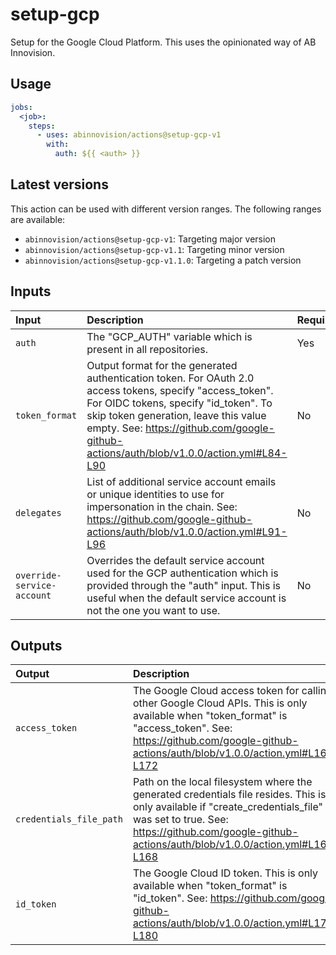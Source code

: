 # setup-gcp

Setup for the Google Cloud Platform. This uses the opinionated way of AB Innovision.

## Usage

[//]: # "x-release-please-start-major"

```yaml
jobs:
  <job>:
    steps:
      - uses: abinnovision/actions@setup-gcp-v1
        with:
          auth: ${{ <auth> }}
```

[//]: # "x-release-please-end"

## Latest versions

This action can be used with different version ranges. The following ranges are available:

- `abinnovision/actions@setup-gcp-v1`: Targeting major version <!-- x-release-please-major -->
- `abinnovision/actions@setup-gcp-v1.1`: Targeting minor version <!-- x-release-please-minor -->
- `abinnovision/actions@setup-gcp-v1.1.0`: Targeting a patch version <!-- x-release-please-version -->

## Inputs

| Input                      | Description                                                                                                                                                                                                                                                                         | Required | Default |
| :------------------------- | :---------------------------------------------------------------------------------------------------------------------------------------------------------------------------------------------------------------------------------------------------------------------------------- | :------- | :------ |
| `auth`                     | The "GCP_AUTH" variable which is present in all repositories.                                                                                                                                                                                                                       | Yes      |         |
| `token_format`             | Output format for the generated authentication token. For OAuth 2.0 access tokens, specify "access_token". For OIDC tokens, specify "id_token". To skip token generation, leave this value empty. See: https://github.com/google-github-actions/auth/blob/v1.0.0/action.yml#L84-L90 | No       | _empty_ |
| `delegates`                | List of additional service account emails or unique identities to use for impersonation in the chain. See: https://github.com/google-github-actions/auth/blob/v1.0.0/action.yml#L91-L96                                                                                             | No       | _empty_ |
| `override-service-account` | Overrides the default service account used for the GCP authentication which is provided through the "auth" input. This is useful when the default service account is not the one you want to use.                                                                                   | No       | _empty_ |

## Outputs

| Output                  | Description                                                                                                                                                                                                                         |
| :---------------------- | :---------------------------------------------------------------------------------------------------------------------------------------------------------------------------------------------------------------------------------- |
| `access_token`          | The Google Cloud access token for calling other Google Cloud APIs. This is only available when "token_format" is "access_token". See: https://github.com/google-github-actions/auth/blob/v1.0.0/action.yml#L169-L172                |
| `credentials_file_path` | Path on the local filesystem where the generated credentials file resides. This is only available if "create_credentials_file" was set to true. See: https://github.com/google-github-actions/auth/blob/v1.0.0/action.yml#L165-L168 |
| `id_token`              | The Google Cloud ID token. This is only available when "token_format" is "id_token". See: https://github.com/google-github-actions/auth/blob/v1.0.0/action.yml#L177-L180                                                            |
